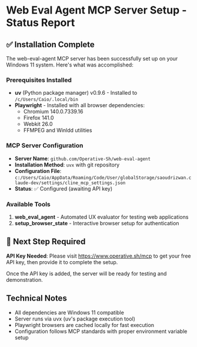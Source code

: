 # Web Eval Agent MCP Server Setup - Status Report

## ✅ Installation Complete

The web-eval-agent MCP server has been successfully set up on your Windows 11 system. Here's what was accomplished:

### Prerequisites Installed
- **uv** (Python package manager) v0.9.6 - Installed to `/c/Users/Caio/.local/bin`
- **Playwright** - Installed with all browser dependencies:
  - Chromium 140.0.7339.16
  - Firefox 141.0 
  - Webkit 26.0
  - FFMPEG and Winldd utilities

### MCP Server Configuration
- **Server Name**: `github.com/Operative-Sh/web-eval-agent`
- **Installation Method**: `uvx` with git repository
- **Configuration File**: `c:/Users/Caio/AppData/Roaming/Code/User/globalStorage/saoudrizwan.claude-dev/settings/cline_mcp_settings.json`
- **Status**: ✅ Configured (awaiting API key)

### Available Tools
1. **web_eval_agent** - Automated UX evaluator for testing web applications
2. **setup_browser_state** - Interactive browser setup for authentication

## 🔑 Next Step Required

**API Key Needed**: Please visit https://www.operative.sh/mcp to get your free API key, then provide it to complete the setup.

Once the API key is added, the server will be ready for testing and demonstration.

## Technical Notes
- All dependencies are Windows 11 compatible
- Server runs via uvx (uv's package execution tool)
- Playwright browsers are cached locally for fast execution
- Configuration follows MCP standards with proper environment variable setup
